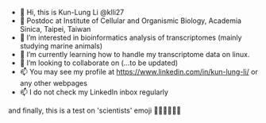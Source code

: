 - 👋 Hi, this is Kun-Lung Li @klli27
- 🏫 Postdoc at Institute of Cellular and Organismic Biology, Academia Sinica, Taipei, Taiwan
- 👀 I’m interested in bioinformatics analysis of transcriptomes (mainly studying marine animals)
- 🌱 I’m currently learning how to handle my transcriptome data on linux.
- 💞️ I’m looking to collaborate on (...to be updated)
- 📫 You may see my profile at https://www.linkedin.com/in/kun-lung-li/ or any other webpages
- 📫 I do not check my LinkedIn inbox regularly

and finally, this is a test on 'scientists' emoji 🧑‍🔬👩‍🔬👨‍🔬 

<!---
klli27/klli27 is a ✨ special ✨ repository because its `README.md` (this file) appears on your GitHub profile.
You can click the Preview link to take a look at your changes.
--->
